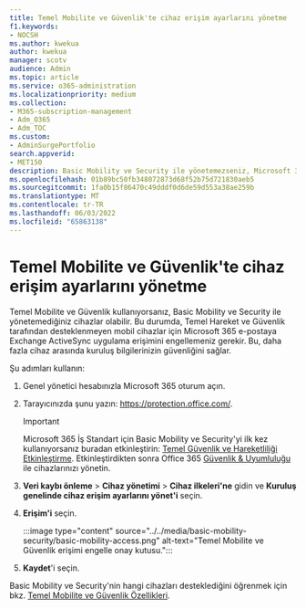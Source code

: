```yaml
---
title: Temel Mobilite ve Güvenlik'te cihaz erişim ayarlarını yönetme
f1.keywords:
- NOCSH
ms.author: kwekua
author: kwekua
manager: scotv
audience: Admin
ms.topic: article
ms.service: o365-administration
ms.localizationpriority: medium
ms.collection:
- M365-subscription-management
- Adm_O365
- Adm_TOC
ms.custom:
- AdminSurgePortfolio
search.appverid:
- MET150
description: Basic Mobility ve Security ile yönetemezseniz, Microsoft 365 e-postaya Exchange ActiveSync uygulama erişimini engellemeniz gerekir.
ms.openlocfilehash: 01b89bc50fb348072873d68f52b75d721830aeb5
ms.sourcegitcommit: 1fa0b15f86470c49dddf0d6de59d553a38ae259b
ms.translationtype: MT
ms.contentlocale: tr-TR
ms.lasthandoff: 06/03/2022
ms.locfileid: "65863138"
---
```

# <a name="manage-device-access-settings-in-basic-mobility-and-security"></a>Temel Mobilite ve Güvenlik'te cihaz erişim ayarlarını yönetme

Temel Mobilite ve Güvenlik kullanıyorsanız, Basic Mobility ve Security ile yönetemediğiniz cihazlar olabilir. Bu durumda, Temel Hareket ve Güvenlik tarafından desteklenmeyen mobil cihazlar için Microsoft 365 e-postaya Exchange ActiveSync uygulama erişimini engellemeniz gerekir. Bu, daha fazla cihaz arasında kuruluş bilgilerinizin güvenliğini sağlar.

Şu adımları kullanın:

1. Genel yönetici hesabınızla Microsoft 365 oturum açın.

2. Tarayıcınızda şunu yazın: <https://protection.office.com/>.

    > [!IMPORTANT]
    > Microsoft 365 İş Standart için Basic Mobility ve Security'yi ilk kez kullanıyorsanız buradan etkinleştirin: [Temel Güvenlik ve Hareketliliği Etkinleştirme](https://admin.microsoft.com/EAdmin/Device/IntuneInventory.aspx). Etkinleştirdikten sonra Office 365 [Güvenlik & Uyumluluğu](https://protection.office.com/) ile cihazlarınızı yönetin.

3. **Veri kaybı önleme** \> **Cihaz yönetimi** \> **Cihaz ilkeleri'ne** gidin ve **Kuruluş genelinde cihaz erişim ayarlarını yönet'i** seçin.

4. **Erişim'i** seçin.

    :::image type="content" source="../../media/basic-mobility-security/basic-mobility-access.png" alt-text="Temel Mobilite ve Güvenlik erişimi engelle onay kutusu.":::

5. **Kaydet**'i seçin.

Basic Mobility ve Security'nin hangi cihazları desteklediğini öğrenmek için bkz. [Temel Mobilite ve Güvenlik Özellikleri](capabilities.md).
